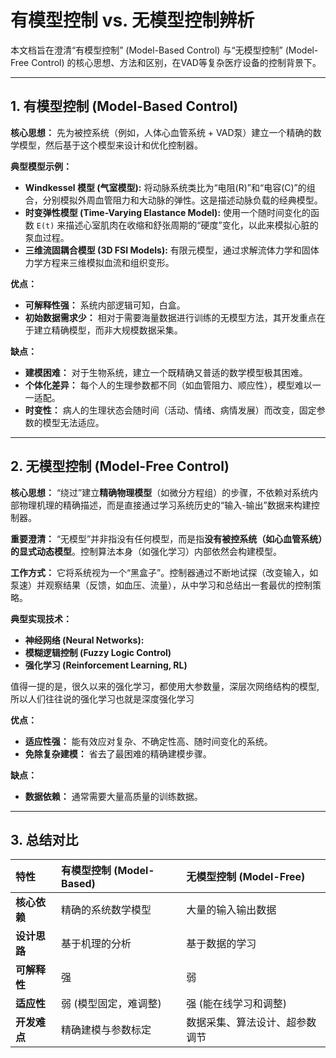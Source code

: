 # 有模型控制 vs. 无模型控制辨析

本文档旨在澄清“有模型控制” (Model-Based Control) 与“无模型控制” (Model-Free Control) 的核心思想、方法和区别，在VAD等复杂医疗设备的控制背景下。

---

## 1. 有模型控制 (Model-Based Control)

**核心思想：** 先为被控系统（例如，人体心血管系统 + VAD泵）建立一个精确的数学模型，然后基于这个模型来设计和优化控制器。

**典型模型示例：**
*   **Windkessel 模型 (气室模型):** 将动脉系统类比为“电阻(R)”和“电容(C)”的组合，分别模拟外周血管阻力和大动脉的弹性。这是描述动脉负载的经典模型。
*   **时变弹性模型 (Time-Varying Elastance Model):** 使用一个随时间变化的函数 `E(t)` 来描述心室肌肉在收缩和舒张周期的“硬度”变化，以此来模拟心脏的泵血过程。
*   **三维流固耦合模型 (3D FSI Models):** 有限元模型，通过求解流体力学和固体力学方程来三维模拟血流和组织变形。

**优点：**
*   **可解释性强：** 系统内部逻辑可知，白盒。
*   **初始数据需求少：** 相对于需要海量数据进行训练的无模型方法，其开发重点在于建立精确模型，而非大规模数据采集。

**缺点：**
*   **建模困难：** 对于生物系统，建立一个既精确又普适的数学模型极其困难。
*   **个体化差异：** 每个人的生理参数都不同（如血管阻力、顺应性），模型难以一一适配。
*   **时变性：** 病人的生理状态会随时间（活动、情绪、病情发展）而改变，固定参数的模型无法适应。

---

## 2. 无模型控制 (Model-Free Control)

**核心思想：** “绕过”建立**精确物理模型**（如微分方程组）的步骤，不依赖对系统内部物理机理的精确描述，而是直接通过学习系统历史的“输入-输出”数据来构建控制器。

**重要澄清：** “无模型”并非指没有任何模型，而是指**没有被控系统（如心血管系统）的显式动态模型**。控制算法本身（如强化学习）内部依然会构建模型。

**工作方式：**
它将系统视为一个“黑盒子”。控制器通过不断地试探（改变输入，如泵速）并观察结果（反馈，如血压、流量），从中学习和总结出一套最优的控制策略。

**典型实现技术：**
*   **神经网络 (Neural Networks):**
*   **模糊逻辑控制 (Fuzzy Logic Control)** 
*   **强化学习 (Reinforcement Learning, RL)**

值得一提的是，很久以来的强化学习，都使用大参数量，深层次网络结构的模型,所以人们往往说的强化学习也就是深度强化学习

**优点：**
*   **适应性强：** 能有效应对复杂、不确定性高、随时间变化的系统。
*   **免除复杂建模：** 省去了最困难的精确建模步骤。

**缺点：**
*   **数据依赖：** 通常需要大量高质量的训练数据。

---

## 3. 总结对比

| 特性 | 有模型控制 (Model-Based) | 无模型控制 (Model-Free) |
| :--- | :--- | :--- |
| **核心依赖** | 精确的系统数学模型 | 大量的输入输出数据 |
| **设计思路** | 基于机理的分析 | 基于数据的学习 |
| **可解释性** | 强 | 弱 |
| **适应性** | 弱 (模型固定，难调整) | 强 (能在线学习和调整) |
| **开发难点** | 精确建模与参数标定 | 数据采集、算法设计、超参数调节 |